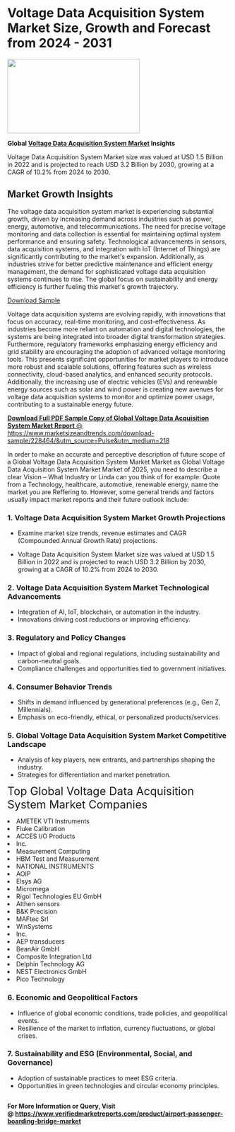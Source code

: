 <H1>Voltage Data Acquisition System Market Size, Growth and Forecast from 2024 - 2031</H1><img class="aligncenter size-medium wp-image-584254" src="https://thirdeyenews.in/wp-content/uploads/2024/09/Global-Market-Research-300x168.jpeg" alt="" width="300" height="168" /><p><strong>Global&nbsp;<a href="https://www.marketsizeandtrends.com/download-sample/228464/&amp;utm_source=Pulse&amp;utm_medium=218">Voltage Data Acquisition System Market</a> Insights</strong></p><p>Voltage Data Acquisition System Market size was valued at USD 1.5 Billion in 2022 and is projected to reach USD 3.2 Billion by 2030, growing at a CAGR of 10.2% from 2024 to 2030.</p><p><h2>Market Growth Insights</h2> <p>The voltage data acquisition system market is experiencing substantial growth, driven by increasing demand across industries such as power, energy, automotive, and telecommunications. The need for precise voltage monitoring and data collection is essential for maintaining optimal system performance and ensuring safety. Technological advancements in sensors, data acquisition systems, and integration with IoT (Internet of Things) are significantly contributing to the market's expansion. Additionally, as industries strive for better predictive maintenance and efficient energy management, the demand for sophisticated voltage data acquisition systems continues to rise. The global focus on sustainability and energy efficiency is further fueling this market's growth trajectory.</p> <p><a href="#">Download Sample</a></p> <p>Voltage data acquisition systems are evolving rapidly, with innovations that focus on accuracy, real-time monitoring, and cost-effectiveness. As industries become more reliant on automation and digital technologies, the systems are being integrated into broader digital transformation strategies. Furthermore, regulatory frameworks emphasizing energy efficiency and grid stability are encouraging the adoption of advanced voltage monitoring tools. This presents significant opportunities for market players to introduce more robust and scalable solutions, offering features such as wireless connectivity, cloud-based analytics, and enhanced security protocols. Additionally, the increasing use of electric vehicles (EVs) and renewable energy sources such as solar and wind power is creating new avenues for voltage data acquisition systems to monitor and optimize power usage, contributing to a sustainable energy future.</p> <p><a href="#"></p><p><span class=""><strong>Download Full PDF Sample Copy of Global Voltage Data Acquisition System Market Report</strong> @ <a href="https://www.marketsizeandtrends.com/download-sample/228464/&amp;utm_source=Pulse&amp;utm_medium=218" target="_blank">https://www.marketsizeandtrends.com/download-sample/228464/&amp;utm_source=Pulse&amp;utm_medium=218</a></span></p><p>In order to make an accurate and perceptive description of future scope of a Global&nbsp;Voltage Data Acquisition System Market Market as Global&nbsp;Voltage Data Acquisition System Market Market of 2025, you need to describe a clear Vision &ndash; What Industry or Linda can you think of for example: Quote from a Technology, healthcare, automotive, renewable energy, name the market you are Reffering to. However, some general trends and factors usually impact market reports and their future outlook include:</p><h3>1.&nbsp;<strong>Voltage Data Acquisition System Market Growth Projections</strong></h3><ul><li>Examine market size trends, revenue estimates and CAGR (Compounded Annual Growth Rate) projections.</li><li><p>Voltage Data Acquisition System Market size was valued at USD 1.5 Billion in 2022 and is projected to reach USD 3.2 Billion by 2030, growing at a CAGR of 10.2% from 2024 to 2030.</p></li></ul><h3>2.&nbsp;<strong>Voltage Data Acquisition System Market Technological Advancements</strong></h3><ul><li>Integration of AI, IoT, blockchain, or automation in the industry.</li><li>Innovations driving cost reductions or improving efficiency.</li></ul><h3>3.&nbsp;<strong>Regulatory and Policy Changes</strong></h3><ul><li>Impact of global and regional regulations, including sustainability and carbon-neutral goals.</li><li>Compliance challenges and opportunities tied to government initiatives.</li></ul><h3>4.&nbsp;<strong>Consumer Behavior Trends</strong></h3><ul><li>Shifts in demand influenced by generational preferences (e.g., Gen Z, Millennials).</li><li>Emphasis on eco-friendly, ethical, or personalized products/services.</li></ul><h3>5.&nbsp;<strong>Global Voltage Data Acquisition System Market Competitive Landscape</strong></h3><ul><li>Analysis of key players, new entrants, and partnerships shaping the industry.</li><li>Strategies for differentiation and market penetration.</li></ul><p data-pm-slice="1 1 []"><span style="color: inherit; font-family: inherit; font-size: 25px;">Top Global Voltage Data Acquisition System Market Companies</span></p><div class="" data-test-id=""><p><li>AMETEK VTI Instruments</li><li> Fluke Calibration</li><li> ACCES I/O Products</li><li> Inc.</li><li> Measurement Computing</li><li> HBM Test and Measurement</li><li> NATIONAL INSTRUMENTS</li><li> AOIP</li><li> Elsys AG</li><li> Micromega</li><li> Rigol Technologies EU GmbH</li><li> Althen sensors</li><li> B&K Precision</li><li> MAFtec Srl</li><li> WinSystems</li><li> Inc.</li><li> AEP transducers</li><li> BeanAir GmbH</li><li> Composite Integration Ltd</li><li> Delphin Technology AG</li><li> NEST Electronics GmbH</li><li> Pico Technology</li></p></div><h3>6.&nbsp;<strong>Economic and Geopolitical Factors</strong></h3><ul><li>Influence of global economic conditions, trade policies, and geopolitical events.</li><li>Resilience of the market to inflation, currency fluctuations, or global crises.</li></ul><h3>7.&nbsp;<strong>Sustainability and ESG (Environmental, Social, and Governance)</strong></h3><ul><li>Adoption of sustainable practices to meet ESG criteria.</li><li>Opportunities in green technologies and circular economy principles.</li></ul><h2><strong style="font-size: 14px;">For More Information or Query, Visit @&nbsp;</strong><a style="background-color: #ffffff; font-size: 14px;" href="https://www.marketsizeandtrends.com/report/voltage-data-acquisition-system-market/" target="_blank">https://www.verifiedmarketreports.com/product/airport-passenger-boarding-bridge-market</a></h2>
